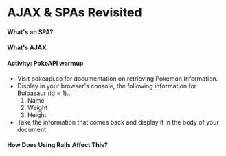 # AJAX & SPAs Revisited
#### What's an SPA?

#### What's AJAX

#### Activity: PokeAPI warmup
- Visit pokeapi.co for documentation on retrieving Pokemon Information.
- Display in your browser's console, the following information for Bulbasaur (id = 1)...
  1. Name
  2. Weight
  3. Height
- Take the information that comes back and display it in the body of your document

#### How Does Using Rails Affect This?
